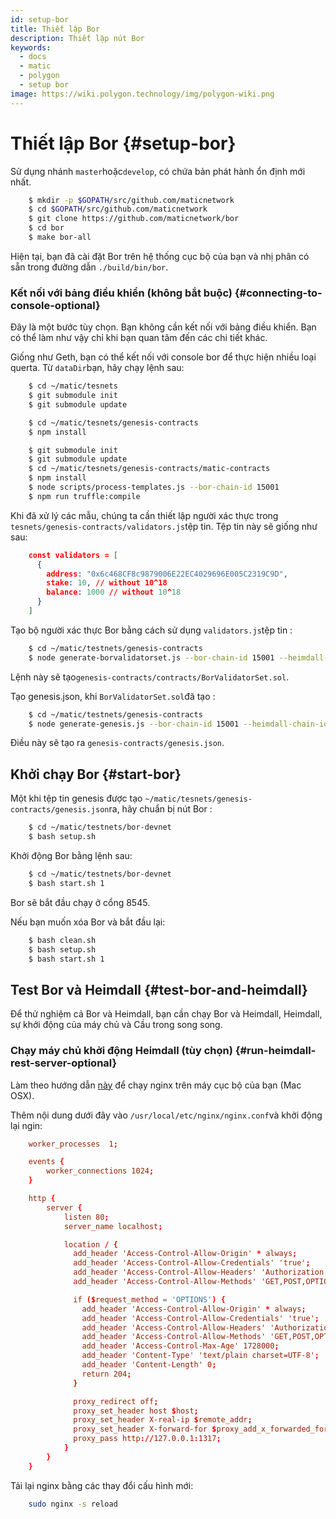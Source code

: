 ```yaml
---
id: setup-bor
title: Thiết lập Bor
description: Thiết lập nút Bor
keywords:
  - docs
  - matic
  - polygon
  - setup bor
image: https://wiki.polygon.technology/img/polygon-wiki.png
---
```


# Thiết lập Bor {#setup-bor}

Sử dụng nhánh `master`hoặc`develop`, có chứa bản phát hành ổn định mới nhất.

```bash
    $ mkdir -p $GOPATH/src/github.com/maticnetwork
    $ cd $GOPATH/src/github.com/maticnetwork
    $ git clone https://github.com/maticnetwork/bor
    $ cd bor
    $ make bor-all
```

Hiện tại, bạn đã cài đặt Bor trên hệ thống cục bộ của bạn và nhị phân có sẵn trong đường dẫn `./build/bin/bor`.

### Kết nối với bảng điều khiển (không bắt buộc) {#connecting-to-console-optional}

Đây là một bước tùy chọn. Bạn không cần kết nối với bảng điều khiển. Bạn có thể làm như vậy chỉ khi bạn quan tâm đến các chi tiết khác.

Giống như Geth, bạn có thể kết nối với console bor để thực hiện nhiều loại querta. Từ `dataDir`bạn, hãy chạy lệnh sau:

```bash
    $ cd ~/matic/tesnets
    $ git submodule init
    $ git submodule update

    $ cd ~/matic/tesnets/genesis-contracts
    $ npm install

    $ git submodule init
    $ git submodule update
    $ cd ~/matic/tesnets/genesis-contracts/matic-contracts
    $ npm install
    $ node scripts/process-templates.js --bor-chain-id 15001
    $ npm run truffle:compile
```

Khi đã xử lý các mẫu, chúng ta cần thiết lập người xác thực trong `tesnets/genesis-contracts/validators.js`tệp tin. Tệp tin này sẽ giống như sau:

```json
    const validators = [
      {
        address: "0x6c468CF8c9879006E22EC4029696E005C2319C9D",
        stake: 10, // without 10^18
        balance: 1000 // without 10^18
      }
    ]
```

Tạo bộ người xác thực Bor bằng cách sử dụng `validators.js`tệp tin :

```bash
    $ cd ~/matic/testnets/genesis-contracts
    $ node generate-borvalidatorset.js --bor-chain-id 15001 --heimdall-chain-id heimdall-P5rXwg
```

Lệnh này sẽ tạo`genesis-contracts/contracts/BorValidatorSet.sol`.

Tạo genesis.json, khi `BorValidatorSet.sol`đã tạo :

```bash
    $ cd ~/matic/testnets/genesis-contracts
    $ node generate-genesis.js --bor-chain-id 15001 --heimdall-chain-id heimdall-P5rXwg
```

Điều này sẽ tạo ra `genesis-contracts/genesis.json`.

## Khởi chạy Bor {#start-bor}

Một khi tệp tin genesis được tạo `~/matic/tesnets/genesis-contracts/genesis.json`ra, hãy chuẩn bị nút Bor :

```bash
    $ cd ~/matic/testnets/bor-devnet
    $ bash setup.sh
```

Khởi động Bor bằng lệnh sau:

```bash
    $ cd ~/matic/testnets/bor-devnet
    $ bash start.sh 1
```

Bor sẽ bắt đầu chạy ở cổng 8545.

Nếu bạn muốn xóa Bor và bắt đầu lại:

```bash
    $ bash clean.sh
    $ bash setup.sh
    $ bash start.sh 1
```

## Test Bor và Heimdall {#test-bor-and-heimdall}

Để thử nghiệm cả Bor và Heimdall, bạn cần chạy Bor và Heimdall, Heimdall, sự khởi động của máy chủ và Cầu trong song song.

### Chạy máy chủ khởi động Heimdall (tùy chọn) {#run-heimdall-rest-server-optional}

Làm theo hướng dẫn [này](https://kirillplatonov.com/2017/11/12/simple_reverse_proxy_on_mac_with_nginx/) để chạy nginx trên máy cục bộ của bạn (Mac OSX).

Thêm nội dung dưới đây vào `/usr/local/etc/nginx/nginx.conf`và khởi động lại ngin:

```conf
    worker_processes  1;

    events {
        worker_connections 1024;
    }

    http {
        server {
            listen 80;
            server_name localhost;

            location / {
              add_header 'Access-Control-Allow-Origin' * always;
              add_header 'Access-Control-Allow-Credentials' 'true';
              add_header 'Access-Control-Allow-Headers' 'Authorization,Accept,Origin,DNT,X-CustomHeader,Keep-Alive,User-Agent,X-Requested-With,If-Modified-Since,Cache-Control,Content-Type,Content-Range,Range';
              add_header 'Access-Control-Allow-Methods' 'GET,POST,OPTIONS,PUT,DELETE,PATCH';

              if ($request_method = 'OPTIONS') {
                add_header 'Access-Control-Allow-Origin' * always;
                add_header 'Access-Control-Allow-Credentials' 'true';
                add_header 'Access-Control-Allow-Headers' 'Authorization,Accept,Origin,DNT,X-CustomHeader,Keep-Alive,User-Agent,X-Requested-With,If-Modified-Since,Cache-Control,Content-Type,Content-Range,Range';
                add_header 'Access-Control-Allow-Methods' 'GET,POST,OPTIONS,PUT,DELETE,PATCH';
                add_header 'Access-Control-Max-Age' 1728000;
                add_header 'Content-Type' 'text/plain charset=UTF-8';
                add_header 'Content-Length' 0;
                return 204;
              }

              proxy_redirect off;
              proxy_set_header host $host;
              proxy_set_header X-real-ip $remote_addr;
              proxy_set_header X-forward-for $proxy_add_x_forwarded_for;
              proxy_pass http://127.0.0.1:1317;
            }
        }
    }
```

Tải lại nginx bằng các thay đổi cấu hình mới:

```bash
    sudo nginx -s reload
```
